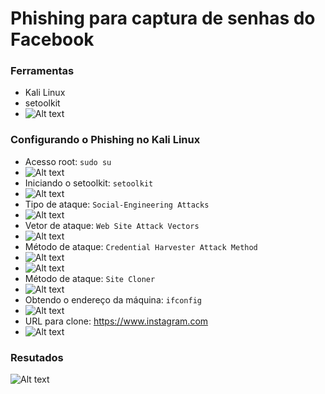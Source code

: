 # Phishing para captura de senhas do Facebook

### Ferramentas

- Kali Linux
- setoolkit
- ![Alt text](./kalilinux.jpg "Optional title")

### Configurando o Phishing no Kali Linux

- Acesso root: ``` sudo su ```
- ![Alt text](./root.jpg "Optional title")
- Iniciando o setoolkit: ``` setoolkit ```
- ![Alt text](./setoolkit.jpg "Optional title")
- Tipo de ataque: ``` Social-Engineering Attacks ```
- ![Alt text](./opcao1.jpg "Optional title")
- Vetor de ataque: ``` Web Site Attack Vectors ```
- ![Alt text](./opcao2.jpg "Optional title")
- Método de ataque: ```Credential Harvester Attack Method ```
- ![Alt text](./opcao3.jpg "Optional title")
- ![Alt text](./opcao4.jpg "Optional title")
- Método de ataque: ``` Site Cloner ```
- ![Alt text](./urlclone.jpg "Optional title")
- Obtendo o endereço da máquina: ``` ifconfig ```
- ![Alt text](./IP.jpg "Optional title")
- URL para clone: https://www.instagram.com
- ![Alt text](./url_falsa.jpg "Optional title")

### Resutados

![Alt text](./resultado.jpg "Optional title")

